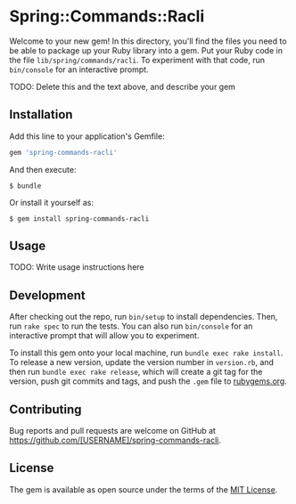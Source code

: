 # Spring::Commands::Racli

Welcome to your new gem! In this directory, you'll find the files you need to be able to package up your Ruby library into a gem. Put your Ruby code in the file `lib/spring/commands/racli`. To experiment with that code, run `bin/console` for an interactive prompt.

TODO: Delete this and the text above, and describe your gem

## Installation

Add this line to your application's Gemfile:

```ruby
gem 'spring-commands-racli'
```

And then execute:

    $ bundle

Or install it yourself as:

    $ gem install spring-commands-racli

## Usage

TODO: Write usage instructions here

## Development

After checking out the repo, run `bin/setup` to install dependencies. Then, run `rake spec` to run the tests. You can also run `bin/console` for an interactive prompt that will allow you to experiment.

To install this gem onto your local machine, run `bundle exec rake install`. To release a new version, update the version number in `version.rb`, and then run `bundle exec rake release`, which will create a git tag for the version, push git commits and tags, and push the `.gem` file to [rubygems.org](https://rubygems.org).

## Contributing

Bug reports and pull requests are welcome on GitHub at https://github.com/[USERNAME]/spring-commands-racli.

## License

The gem is available as open source under the terms of the [MIT License](https://opensource.org/licenses/MIT).
